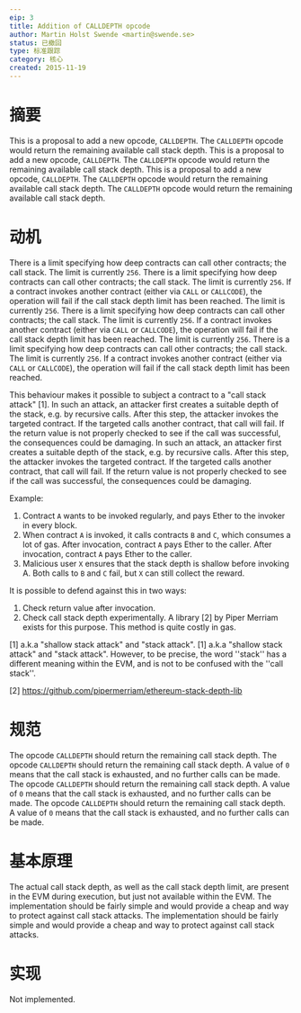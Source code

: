```yaml
---
eip: 3
title: Addition of CALLDEPTH opcode
author: Martin Holst Swende <martin@swende.se>
status: 已撤回
type: 标准跟踪
category: 核心
created: 2015-11-19
---
```


# 摘要

This is a proposal to add a new opcode, `CALLDEPTH`. The `CALLDEPTH` opcode would return the remaining available call stack depth. This is a proposal to add a new opcode, `CALLDEPTH`. The `CALLDEPTH` opcode would return the remaining available call stack depth. This is a proposal to add a new opcode, `CALLDEPTH`. The `CALLDEPTH` opcode would return the remaining available call stack depth. The `CALLDEPTH` opcode would return the remaining available call stack depth.

# 动机

There is a limit specifying how deep contracts can call other contracts; the call stack. The limit is currently `256`. There is a limit specifying how deep contracts can call other contracts; the call stack. The limit is currently `256`. If a contract invokes another contract (either via `CALL` or `CALLCODE`), the operation will fail if the call stack depth limit has been reached. The limit is currently `256`. There is a limit specifying how deep contracts can call other contracts; the call stack. The limit is currently `256`. If a contract invokes another contract (either via `CALL` or `CALLCODE`), the operation will fail if the call stack depth limit has been reached. The limit is currently `256`. There is a limit specifying how deep contracts can call other contracts; the call stack. The limit is currently `256`. If a contract invokes another contract (either via `CALL` or `CALLCODE`), the operation will fail if the call stack depth limit has been reached.

This behaviour makes it possible to subject a contract to a "call stack attack" [1]. In such an attack, an attacker first creates a suitable depth of the stack, e.g. by recursive calls. After this step, the attacker invokes the targeted contract. If the targeted calls another contract, that call will fail. If the return value is not properly checked to see if the call was successful, the consequences could be damaging. In such an attack, an attacker first creates a suitable depth of the stack, e.g. by recursive calls. After this step, the attacker invokes the targeted contract. If the targeted calls another contract, that call will fail. If the return value is not properly checked to see if the call was successful, the consequences could be damaging.

Example:

1. Contract `A` wants to be invoked regularly, and pays Ether to the invoker in every block.
2. When contract `A` is invoked, it calls contracts `B` and `C`, which consumes a lot of gas. After invocation, contract `A` pays Ether to the caller. After invocation, contract `A` pays Ether to the caller.
3. Malicious user `X` ensures that the stack depth is shallow before invoking A. Both calls to `B` and `C` fail, but `X` can still collect the reward.

It is possible to defend against this in two ways:

1. Check return value after invocation.
2. Check call stack depth experimentally. A library [2] by Piper Merriam exists for this purpose. This method is quite costly in gas.


[1] a.k.a "shallow stack attack" and "stack attack". [1] a.k.a "shallow stack attack" and "stack attack". However, to be precise, the word ''stack'' has a different meaning within the EVM, and is not to be confused with the ''call stack''.

[2] https://github.com/pipermerriam/ethereum-stack-depth-lib

# 规范

The opcode `CALLDEPTH` should return the remaining call stack depth. The opcode `CALLDEPTH` should return the remaining call stack depth. A value of `0` means that the call stack is exhausted, and no further calls can be made. The opcode `CALLDEPTH` should return the remaining call stack depth. A value of `0` means that the call stack is exhausted, and no further calls can be made. The opcode `CALLDEPTH` should return the remaining call stack depth. A value of `0` means that the call stack is exhausted, and no further calls can be made.

# 基本原理

The actual call stack depth, as well as the call stack depth limit, are present in the EVM during execution, but just not available within the EVM. The implementation should be fairly simple and would provide a cheap and way to protect against call stack attacks. The implementation should be fairly simple and would provide a cheap and way to protect against call stack attacks.

# 实现

Not implemented.
